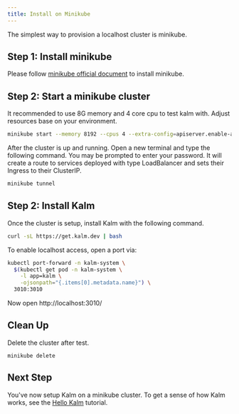 ```yaml
---
title: Install on Minikube
---
```


The simplest way to provision a localhost cluster is minikube.

## Step 1: Install minikube

Please follow [minikube official document](https://kubernetes.io/docs/tasks/tools/install-minikube/) to install minikube.

## Step 2: Start a minikube cluster

It recommended to use 8G memory and 4 core cpu to test kalm with. Adjust resources base on your environment.

```bash
minikube start --memory 8192 --cpus 4 --extra-config=apiserver.enable-admission-plugins=PodSecurityPolicy --addons=pod-security-policy
```

After the cluster is up and running. Open a new terminal and type the following command. You may be prompted to enter your password. It will create a route to services deployed with type LoadBalancer and sets their Ingress to their ClusterIP.

```bash
minikube tunnel
```

## Step 2: Install Kalm

Once the cluster is setup, install Kalm with the following command.

```bash
curl -sL https://get.kalm.dev | bash
```

To enable localhost access, open a port via:

```bash
kubectl port-forward -n kalm-system \
  $(kubectl get pod -n kalm-system \
    -l app=kalm \
    -ojsonpath="{.items[0].metadata.name}") \
  3010:3010
```

Now open http://localhost:3010/

## Clean Up

Delete the cluster after test.

```
minikube delete
```

## Next Step

You've now setup Kalm on a minikube cluster. To get a sense of how Kalm works, see the [Hello Kalm](./tut-hello.md) tutorial.
